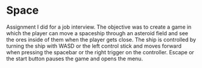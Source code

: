 # Space
Assignment I did for a job interview. The objective was to create a game in which the player can move a spaceship through an asteroid field and see the ores inside of them when the player gets close.
The ship is controlled by turning the ship with WASD or the left control stick and moves forward when pressing the spacebar or the right trigger on the controller. Escape or the start button pauses the game and opens the menu.